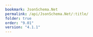```yaml
---
bookmark: JsonSchema.Net
permalink: /api/JsonSchema.Net/:title/
folder: true
order: "9.01"
version: "4.1.1"
---
```

